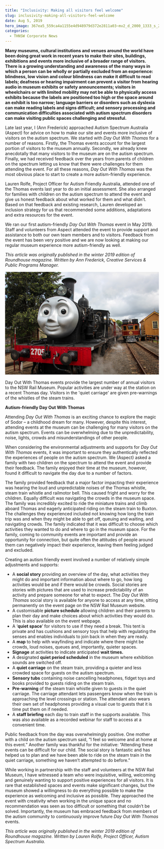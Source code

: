 ```yaml
---
title: "Inclusivity: Making all visitors feel welcome"
slug: inclusivity-making-all-visitors-feel-welcome
date: Aug 5, 2019
hero_image: 367ea5_559ca4a1155e4d948979d372e2811a03~mv2_d_2000_1333_s_2.jpg
categories:
  - THNSW Corporate News
---
```



**Many museums, cultural institutions and venues around the world have been doing great work in recent years to make their sites, buildings, exhibitions and events more inclusive of a broader range of visitors. There is a growing understanding and awareness of the many ways in which a person can be wholly or partially excluded from an experience: blindness, low vision and colour blindness can make it difficult to read labels; deafness or hearing impairment can prevent a visitor from hearing audio in museum exhibits or safety announcements; visitors in wheelchairs or with limited mobility may not be able to physically access exhibits because the labels are positioned too high or the space around an exhibit is too narrow; language barriers or disorders such as dyslexia can make reading labels and signs difficult; and sensory processing and communication difficulties associated with autism spectrum disorders can make visiting public spaces challenging and stressful.**

Late last year, I (Ann Frederick) approached Autism Spectrum Australia (Aspect) for advice on how to make our site and events more inclusive of visitors on the autism spectrum. We started with *Day Out With Thomas* for a number of reasons. Firstly, the Thomas events account for the largest portion of visitors to the museum annually. Secondly, we already knew anecdotally that many visitors to the museum are on the autism spectrum. Finally, we had received feedback over the years from parents of children on the spectrum letting us know that there were challenges for them attending the event. For all these reasons, *Day Out With Thomas* was the most obvious place to start to create a more autism-friendly experience.

Lauren Rolfe, Project Officer for Autism Friendly Australia, attended one of the Thomas events last year to do an initial assessment. She also arranged for families with children on the autism spectrum to attend the event and give us honest feedback about what worked for them and what didn’t. Based on that feedback and existing research, Lauren developed an inclusion strategy for us that recommended some additions, adaptations and extra resources for the event.

We ran our first autism-friendly *Day Out With Thomas* event in May 2019. Staff and volunteers from Aspect attended the event to provide support and assistance to both our own team members and to visitors. Feedback from the event has been very positive and we are now looking at making our regular museum experience more autism-friendly as well.

*This article was originally published in the winter 2019 edition of Roundhouse magazine. Written by Ann Frederick, Creative Services & Public Programs Manager.*

![ree](367ea5_559ca4a1155e4d948979d372e2811a03~mv2_d_2000_1333_s_2.jpg)

Day Out With Thomas events provide the largest number of annual visitors to the NSW Rail Museum. Popular activities are under way at the station on a recent Thomas day. Visitors in the 'quiet carriage' are given pre-warnings of the whistles of the steam trains.

**Autism-friendly Day Out With Thomas**

Attending *Day Out With Thomas* is an exciting chance to explore the magic of Sodor – a childhood dream for many. However, despite this interest, attending events at the museum can be challenging for many visitors on the autism spectrum. Events can be overwhelming due to the unpredictability, noise, lights, crowds and misunderstandings of other people.

When considering the environmental adjustments and supports for *Day Out With Thomas* events, it was important to ensure they authentically reflected the experiences of people on the autism spectrum. We (Aspect) asked a family with two children on the spectrum to attend the event and provide their feedback. The family enjoyed their time at the museum, however, found it difficult to navigate the day due to a number of factors.

The family provided feedback that a major factor impacting their experience was hearing the loud and unpredictable noises of the Thomas whistle, steam train whistle and railmotor bell. This caused fright and worry for the children. Equally difficult was navigating the crowds in the museum space. The family was incredibly excited to ride the miniature trains and climb aboard Thomas and eagerly anticipated riding on the steam train to Buxton. The challenges they experienced included not knowing how long the train trip was and when they might be able to get off, queuing and waiting, and navigating crowds. The family indicated that it was difficult to choose which activities they wanted to do and where to go in the museum space. For the family, coming to community events are important and provide an opportunity for connection, but quite often the attitudes of people around them can negatively impact their experience, leaving them feeling judged and excluded.

Creating an autism friendly event involved a number of relatively simple adjustments and supports:

* A **social story** providing an overview of the day, what activities they might do and important information about where to go, how long activities would be and if there would be crowds. Social stories are stories with pictures that are used to increase predictability of an activity and prepare someone for what to expect. The *Day Out With Thomas* social story is available for anyone to access at any time, sitting permanently on the event page on the NSW Rail Museum website.
* A customisable **picture schedule** allowing children and their parents to plan their day and make choices about which activities they would do. This is also available on the event webpage.
* A ‘**quiet space**’ for visitors to use if they need a break. This tent is private and has cushions and sensory toys that help with regulating the senses and enables individuals to join back in when they are ready.
* A **map** to help with wayfinding and indicate where there might be crowds, loud noises, queues and, importantly, quieter spaces.
* **Signage** at activities to indicate anticipated **wait times.**
* A designated **quiet period scheduled** in the museum where exhibition sounds are switched off.
* A **quiet carriage** on the steam train, providing a quieter and less crowded space for guests on the autism spectrum.
* **Sensory tubs** containing noise cancelling headphones, fidget toys and books provided to guests riding on the steam train.
* **Pre-warning** of the steam train whistle given to guests in the quiet carriage. The carriage attendant lets passengers know when the train is approaching the level crossings or station. The attendant also wears their own set of headphones providing a visual cue to guests that it is time put them on if needed.
* A **staff briefing** each day to train staff in the supports available. This was also available as a recorded webinar for staff to access at a convenient time.

Public feedback from the day was overwhelmingly positive. One mother with a child on the autism spectrum said, “I feel so welcome and at home at this event.” Another family was thankful for the initiative: “Attending these events can be difficult for our child. The social story is fantastic and has helped us to plan and we have been able to ride on the steam train in the quiet carriage, something we haven’t attempted to do before.”

While working in partnership with the staff and volunteers at the NSW Rail Museum, I have witnessed a team who were inquisitive, willing, welcoming and genuinely wanting to support positive experiences for all visitors. It is rare that established spaces and events make significant changes, but the museum showed a willingness to do everything possible to make the experience as welcoming and inclusive as possible. They approached the event with creativity when working in the unique space and no recommendation was seen as too difficult or something that couldn’t be solved. Importantly, the museum has embraced feedback from members of the autism community to continuously improve future *Day Out With Thomas* events.

*This article was originally published in the winter 2019 edition of Roundhouse magazine. Written by Lauren Rolfe, Project Officer, Autism Spectrum Australia.*
